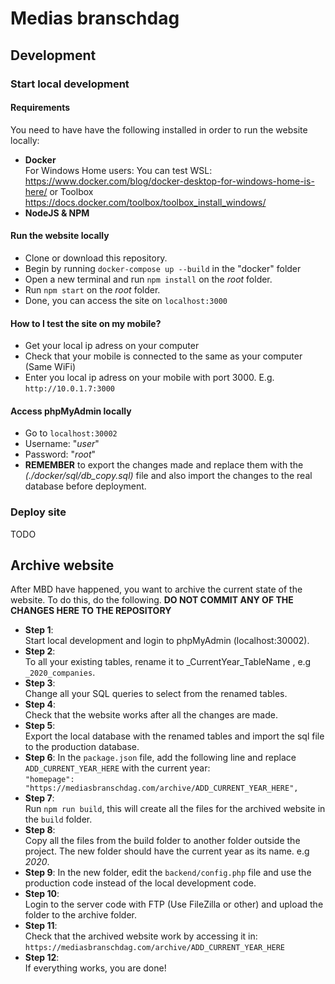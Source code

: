 # Medias branschdag
## Development
### Start local development
#### Requirements
You need to have have the following installed in order to run the website locally:
* **Docker**  
  For Windows Home users: You can test WSL: https://www.docker.com/blog/docker-desktop-for-windows-home-is-here/ or Toolbox
  https://docs.docker.com/toolbox/toolbox_install_windows/
* **NodeJS & NPM**
#### Run the website locally
* Clone or download this repository.
* Begin by running `docker-compose up --build` in the "docker" folder
* Open a new terminal and run `npm install` on the *root* folder. 
* Run `npm start` on the *root* folder. 
* Done, you can access the site on `localhost:3000`
#### How to I test the site on my mobile?
* Get your local ip adress on your computer
* Check that your mobile is connected to the same as your computer (Same WiFi)
* Enter you local ip adress on your mobile with port 3000. E.g. `http://10.0.1.7:3000`
#### Access phpMyAdmin locally
* Go to `localhost:30002`
* Username: "*user*"
* Password: "*root*"
* **REMEMBER** to export the changes made and replace them with the *(./docker/sql/db_copy.sql)* file and also import the changes to the real database before deployment.

### Deploy site
TODO

## Archive website
After MBD have happened, you want to archive the current state of the website. To do this, do the following. **DO NOT COMMIT ANY OF THE CHANGES HERE TO THE REPOSITORY**
* **Step 1**:  
  Start local development and login to phpMyAdmin (localhost:30002).
* **Step 2**:  
  To all your existing tables, rename it to _CurrentYear_TableName , e.g `_2020_companies`.
* **Step 3**:  
  Change all your SQL queries to select from the renamed tables.
* **Step 4**:  
  Check that the website works after all the changes are made.
* **Step 5**:  
  Export the local database with the renamed tables and import the sql file to the production database.
* **Step 6**:
  In the `package.json` file, add the following line and replace `ADD_CURRENT_YEAR_HERE` with the current year:  
  `"homepage": "https://mediasbranschdag.com/archive/ADD_CURRENT_YEAR_HERE",`
* **Step 7**:  
  Run `npm run build`, this will create all the files for the archived website in the `build` folder.
* **Step 8**:  
  Copy all the files from the build folder to another folder outside the project. The new folder should have the current year as its name. e.g *2020*.
* **Step 9**:
  In the new folder, edit the `backend/config.php` file and use the production code instead of the local development code.
* **Step 10**:  
  Login to the server code with FTP (Use FileZilla or other) and upload the folder to the archive folder.
* **Step 11**:  
  Check that the archived website work by accessing it in: `https://mediasbranschdag.com/archive/ADD_CURRENT_YEAR_HERE`
* **Step 12**:  
  If everything works, you are done!